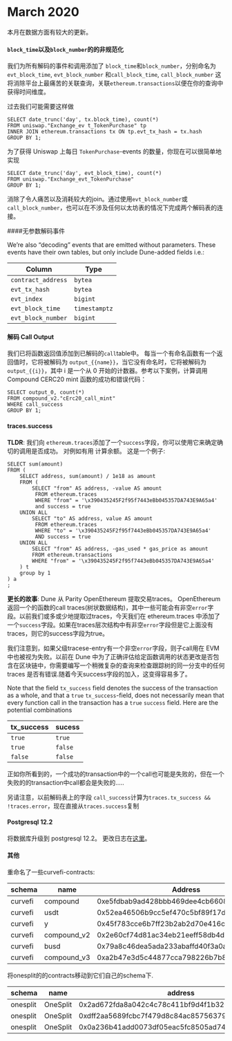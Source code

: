 # March 2020



本月在数据方面有较大的更新。

#### `block_time`以及`block_number`的的非规范化 <a href="#denormalization-of-block_time-and-block_number" id="denormalization-of-block_time-and-block_number"></a>

我们为所有解码的事件和调用添加了 `block_time`和`block_number`，分别命名为 `evt_block_time`, `evt_block_number` 和`call_block_time`, `call_block_number` 这将消除平台上最痛苦的关联查询，关联`ethereum.transactions`以便在你的查询中获得时间维度。

过去我们可能需要这样做

```
SELECT date_trunc('day', tx.block_time), count(*)
FROM uniswap."Exchange_ev t_TokenPurchase" tp
INNER JOIN ethereum.transactions tx ON tp.evt_tx_hash = tx.hash
GROUP BY 1;
```

为了获得 Uniswap 上每日 `TokenPurchase`-events 的数量，你现在可以很简单地实现

```
SELECT date_trunc('day', evt_block_time), count(*)
FROM uniswap."Exchange_evt_TokenPurchase"
GROUP BY 1;
```

消除了令人痛苦以及消耗较大的join。通过使用`evt_block_number`或`call_block_number`，也可以在不涉及任何以太坊表的情况下完成两个解码表的连接。



####无参数解码事件 <a href="#decoding-events-without-parameters" id="decoding-events-without-parameters"></a>

We’re also “decoding” events that are emitted without parameters. These events have their own tables, but only include Dune-added fields i.e.:

| Column             | Type          |
| ------------------ | ------------- |
| `contract_address` | `bytea`       |
| `evt_tx_hash`      | `bytea`       |
| `evt_index`        | `bigint`      |
| `evt_block_time`   | `timestamptz` |
| `evt_block_number` | `bigint`      |

#### 解码 Call Output <a href="#decoding-call-outputs" id="decoding-call-outputs"></a>


我们已将函数返回值添加到已解码的`call`table中。 每当一个有命名函数有一个返回值时，它将被解码为 `output_{{name}}`，当它没有命名时，它将被解码为`output_{{i}}`，其中 i 是一个从 0 开始的计数器。参考以下案例，计算调用 Compound CERC20 mint 函数的成功和错误代码：

```
SELECT output_0, count(*) 
FROM compound_v2."cErc20_call_mint" 
WHERE call_success 
GROUP BY 1;
```

#### traces.success <a href="#tracessuccess" id="tracessuccess"></a>

**TLDR**: 我们向 `ethereum.traces`添加了一个`success`字段，你可以使用它来确定确切的调用是否成功。 对例如有用 计算余额。 这是一个例子:


```
SELECT sum(amount)                                                         
FROM (                                                                     
    SELECT address, sum(amount) / 1e18 as amount                           
    FROM (                                                                 
        SELECT "from" AS address, -value AS amount                         
         FROM ethereum.traces                                              
         WHERE "from" = '\x390435245F2f95f7443eBb045357DA743E9A65a4'       
         and success = true                                                
    UNION ALL                                                              
        SELECT "to" AS address, value AS amount                            
         FROM ethereum.traces                                              
         WHERE "to" = '\x390435245F2f95f7443eBb045357DA743E9A65a4'         
         AND success = true                                                
    UNION ALL                                                              
        SELECT "from" AS address, -gas_used * gas_price as amount          
        FROM ethereum.transactions                                         
        WHERE "from" = '\x390435245F2f95f7443eBb045357DA743E9A65a4'        
    ) t                                                                    
    group by 1                                                             
) a                                                                        
;
```

**更长的故事**: Dune 从 Parity OpenEthereum 提取交易traces。 OpenEthereum 返回一个的函数的call traces(树状数据结构)，其中一些可能会有非空`error`字段。以前我们或多或少地提取过traces，今天我们在 ethereum.traces 中添加了一个`success`字段。如果在traces层次结构中有非空`error`字段但是它上面没有traces，则它的success字段为true。
 


我们注意到，如果父级tracese-entry有一个非空`error`字段，则子call用在 EVM 中也被视为失败。以前在 Dune 中为了正确评估给定函数调用的状态更改是否包含在区块链中，你需要编写一个稍微复杂的查询来检查跟踪树的同一分支中的任何traces 是否有错误.随着今天success字段的加入，这变得容易多了。



Note that the field `tx_success` field denotes the success of the transaction as a whole, and that a `true` `tx_success`-field, does not necessarily mean that every function call in the transaction has a `true` `success` field. Here are the potential combinations

| tx\_success | sucess  |
| ----------- | ------- |
| `true`      | `true`  |
| `true`      | `false` |
| `false`     | `false` |

正如你所看到的，一个成功的transaction中的一个call也可能是失败的，但在一个失败的的transaction中call都会是失败的.....

另请注意，以前解码表上的字段 `call_success`计算为`traces.tx_success && !traces.error`，现在直接从`traces.success`复制


#### Postgresql 12.2 <a href="#postgresql-122" id="postgresql-122"></a>

将数据库升级到 postgresql 12.2。 更改日志在[这里](https://www.postgresql.org/docs/current/release-12-2.html)。

#### 其他<a href="#misc" id="misc"></a>

重命名了一些curvefi-contracts:

| schema  | name         | Address                                    |
| ------- | ------------ | ------------------------------------------ |
| curvefi | compound     | 0xe5fdbab9ad428bbb469dee4cb6608c0a8895cba5 |
| curvefi | usdt         | 0x52ea46506b9cc5ef470c5bf89f17dc28bb35d85c |
| curvefi | y            | 0x45f783cce6b7ff23b2ab2d70e416cdb7d6055f51 |
| curvefi | compound\_v2 | 0x2e60cf74d81ac34eb21eeff58db4d385920ef419 |
| curvefi | busd         | 0x79a8c46dea5ada233abaffd40f3a0a2b1e5a4f27 |
| curvefi | compound\_v3 | 0xa2b47e3d5c44877cca798226b7b8118f9bfb7a56 |

将onesplit的的contracts移动到它们自己的schema下.

| schema   | name     | address                                                |
| -------- | -------- | ------------------------------------------------------ |
| onesplit | OneSplit | 0x2ad672fda8a042c4c78c411bf9d4f1b320aa915a             |
| onesplit | OneSplit | 0xdff2aa5689fcbc7f479d8c84ac857563798436dd             |
| onesplit | OneSplit | 0x0a236b41add0073df05eac5fc8505ad745c\*\*\*\*\*\*7859d |
